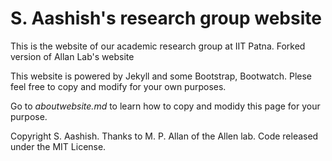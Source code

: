 # S. Aashish's research group website 

This is the website of our academic research group at IIT Patna. Forked version of Allan Lab's website 

This website is powered by Jekyll and some Bootstrap, Bootwatch. Plese feel free to copy and modify for your own purposes.

Go to *aboutwebsite.md*  to learn how to copy and modidy this page for your purpose. 

Copyright S. Aashish. Thanks to M. P. Allan of the Allen lab. Code released under the MIT License.

